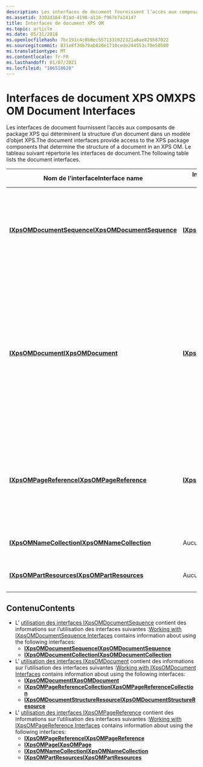 ```yaml
---
description: Les interfaces de document fournissent l’accès aux composants de package XPS qui déterminent la structure d’un document dans un modèle d’objet XPS.
ms.assetid: 3302d164-81ad-4198-a116-f967e7a14147
title: Interfaces de document XPS OM
ms.topic: article
ms.date: 05/31/2018
ms.openlocfilehash: 7bc191c4c0b8ec5571331022321a8ae829587022
ms.sourcegitcommit: 831e8f3db78ab820e1710cede244553c70e50500
ms.translationtype: MT
ms.contentlocale: fr-FR
ms.lasthandoff: 01/07/2021
ms.locfileid: "106518620"
---
```

# <a name="xps-om-document-interfaces"></a><span data-ttu-id="a25c1-103">Interfaces de document XPS OM</span><span class="sxs-lookup"><span data-stu-id="a25c1-103">XPS OM Document Interfaces</span></span>

<span data-ttu-id="a25c1-104">Les interfaces de document fournissent l’accès aux composants de package XPS qui déterminent la structure d’un document dans un modèle d’objet XPS.</span><span class="sxs-lookup"><span data-stu-id="a25c1-104">The document interfaces provide access to the XPS package components that determine the structure of a document in an XPS OM.</span></span> <span data-ttu-id="a25c1-105">Le tableau suivant répertorie les interfaces de document.</span><span class="sxs-lookup"><span data-stu-id="a25c1-105">The following table lists the document interfaces.</span></span>



| <span data-ttu-id="a25c1-106">Nom de l’interface</span><span class="sxs-lookup"><span data-stu-id="a25c1-106">Interface name</span></span>                                                      | <span data-ttu-id="a25c1-107">Interfaces enfants logiques</span><span class="sxs-lookup"><span data-stu-id="a25c1-107">Logical child interfaces</span></span>                                      | <span data-ttu-id="a25c1-108">Description</span><span class="sxs-lookup"><span data-stu-id="a25c1-108">Description</span></span>                                                                                                                                                                                                                                                                                                                                                                                                   |
|---------------------------------------------------------------------|---------------------------------------------------------------|---------------------------------------------------------------------------------------------------------------------------------------------------------------------------------------------------------------------------------------------------------------------------------------------------------------------------------------------------------------------------------------------------------------|
| [<span data-ttu-id="a25c1-109">**IXpsOMDocumentSequence**</span><span class="sxs-lookup"><span data-stu-id="a25c1-109">**IXpsOMDocumentSequence**</span></span>](/windows/desktop/api/xpsobjectmodel/nn-xpsobjectmodel-ixpsomdocumentsequence)<br/> | [<span data-ttu-id="a25c1-110">**IXpsOMDocument**</span><span class="sxs-lookup"><span data-stu-id="a25c1-110">**IXpsOMDocument**</span></span>](/windows/desktop/api/xpsobjectmodel/nn-xpsobjectmodel-ixpsomdocument)<br/>           | <span data-ttu-id="a25c1-111">Représente un ensemble de documents qui sont liés ensemble dans une liste ordonnée.</span><span class="sxs-lookup"><span data-stu-id="a25c1-111">Represents a set of documents that are bound together in an ordered list.</span></span><br/> <span data-ttu-id="a25c1-112">Les interfaces enfants sont collectées dans une interface [**IXpsOMDocumentCollection**](/windows/desktop/api/xpsobjectmodel/nn-xpsobjectmodel-ixpsomdocumentcollection) .</span><span class="sxs-lookup"><span data-stu-id="a25c1-112">Child interfaces are collected in an [**IXpsOMDocumentCollection**](/windows/desktop/api/xpsobjectmodel/nn-xpsobjectmodel-ixpsomdocumentcollection) interface.</span></span><br/>                                                                                                                                                                                                  |
| [<span data-ttu-id="a25c1-113">**IXpsOMDocument**</span><span class="sxs-lookup"><span data-stu-id="a25c1-113">**IXpsOMDocument**</span></span>](/windows/desktop/api/xpsobjectmodel/nn-xpsobjectmodel-ixpsomdocument)<br/>                 | [<span data-ttu-id="a25c1-114">**IXpsOMPageReference**</span><span class="sxs-lookup"><span data-stu-id="a25c1-114">**IXpsOMPageReference**</span></span>](/windows/desktop/api/xpsobjectmodel/nn-xpsobjectmodel-ixpsompagereference)<br/> | <span data-ttu-id="a25c1-115">Représente une seule partie FixedDocument et lie la collection de références de page des pages dans un document.</span><span class="sxs-lookup"><span data-stu-id="a25c1-115">Represents a single FixedDocument part and binds together the collection of page references of the pages in a document.</span></span><br/> <span data-ttu-id="a25c1-116">Les interfaces enfants sont collectées dans une interface [**IXpsOMPageReferenceCollection**](/windows/desktop/api/xpsobjectmodel/nn-xpsobjectmodel-ixpsompagereferencecollection) .</span><span class="sxs-lookup"><span data-stu-id="a25c1-116">Child interfaces are collected in an [**IXpsOMPageReferenceCollection**](/windows/desktop/api/xpsobjectmodel/nn-xpsobjectmodel-ixpsompagereferencecollection) interface.</span></span><br/> <span data-ttu-id="a25c1-117">La structure du document est exposée dans une interface [**IXpsOMDocumentStructureResource**](/windows/desktop/api/xpsobjectmodel/nn-xpsobjectmodel-ixpsomdocumentstructureresource) .</span><span class="sxs-lookup"><span data-stu-id="a25c1-117">The document structure is exposed in an [**IXpsOMDocumentStructureResource**](/windows/desktop/api/xpsobjectmodel/nn-xpsobjectmodel-ixpsomdocumentstructureresource) interface.</span></span><br/> |
| [<span data-ttu-id="a25c1-118">**IXpsOMPageReference**</span><span class="sxs-lookup"><span data-stu-id="a25c1-118">**IXpsOMPageReference**</span></span>](/windows/desktop/api/xpsobjectmodel/nn-xpsobjectmodel-ixpsompagereference)<br/>       | [<span data-ttu-id="a25c1-119">**IXpsOMPage**</span><span class="sxs-lookup"><span data-stu-id="a25c1-119">**IXpsOMPage**</span></span>](/windows/desktop/api/xpsobjectmodel/nn-xpsobjectmodel-ixpsompage)<br/>                   | <span data-ttu-id="a25c1-120">Version virtualisée légère d’une page dans le document.</span><span class="sxs-lookup"><span data-stu-id="a25c1-120">A light-weight virtualized version of a page in the document.</span></span> <span data-ttu-id="a25c1-121">Une référence de page décrit les caractéristiques principales de la page (telles que ses dimensions), mais n’inclut pas le contenu de la page.</span><span class="sxs-lookup"><span data-stu-id="a25c1-121">A page reference describes the core characteristics of the page (such as its dimensions) but does not include any of the page's content.</span></span><br/>                                                                                                                                                                                             |
| [<span data-ttu-id="a25c1-122">**IXpsOMNameCollection**</span><span class="sxs-lookup"><span data-stu-id="a25c1-122">**IXpsOMNameCollection**</span></span>](/windows/desktop/api/xpsobjectmodel/nn-xpsobjectmodel-ixpsomnamecollection)<br/>     | <span data-ttu-id="a25c1-123">Aucun</span><span class="sxs-lookup"><span data-stu-id="a25c1-123">None</span></span><br/>                                               | <span data-ttu-id="a25c1-124">Collection des objets de la page qui sont des cibles de lien hypertexte.</span><span class="sxs-lookup"><span data-stu-id="a25c1-124">A collection of the page's objects that are hyperlink targets.</span></span><br/>                                                                                                                                                                                                                                                                                                                                     |
| [<span data-ttu-id="a25c1-125">**IXpsOMPartResources**</span><span class="sxs-lookup"><span data-stu-id="a25c1-125">**IXpsOMPartResources**</span></span>](/windows/desktop/api/xpsobjectmodel/nn-xpsobjectmodel-ixpsompartresources)<br/>       | <span data-ttu-id="a25c1-126">Aucun</span><span class="sxs-lookup"><span data-stu-id="a25c1-126">None</span></span><br/>                                               | <span data-ttu-id="a25c1-127">Collection des ressources de composant associées à une page.</span><span class="sxs-lookup"><span data-stu-id="a25c1-127">A collection of the part resources that are associated with a page.</span></span><br/>                                                                                                                                                                                                                                                                                                                                |



 

## <a name="contents"></a><span data-ttu-id="a25c1-128">Contenu</span><span class="sxs-lookup"><span data-stu-id="a25c1-128">Contents</span></span>

-   <span data-ttu-id="a25c1-129">L' [utilisation des interfaces IXpsOMDocumentSequence](working-with-xpsomdocumentsequence-interfaces.md) contient des informations sur l’utilisation des interfaces suivantes :</span><span class="sxs-lookup"><span data-stu-id="a25c1-129">[Working with IXpsOMDocumentSequence Interfaces](working-with-xpsomdocumentsequence-interfaces.md) contains information about using the following interfaces:</span></span>
    -   [<span data-ttu-id="a25c1-130">**IXpsOMDocumentSequence**</span><span class="sxs-lookup"><span data-stu-id="a25c1-130">**IXpsOMDocumentSequence**</span></span>](/windows/desktop/api/xpsobjectmodel/nn-xpsobjectmodel-ixpsomdocumentsequence)
    -   [<span data-ttu-id="a25c1-131">**IXpsOMDocumentCollection**</span><span class="sxs-lookup"><span data-stu-id="a25c1-131">**IXpsOMDocumentCollection**</span></span>](/windows/desktop/api/xpsobjectmodel/nn-xpsobjectmodel-ixpsomdocumentcollection)
-   <span data-ttu-id="a25c1-132">L' [utilisation des interfaces IXpsOMDocument](working-with-xpsomdocument-interfaces.md) contient des informations sur l’utilisation des interfaces suivantes :</span><span class="sxs-lookup"><span data-stu-id="a25c1-132">[Working with IXpsOMDocument Interfaces](working-with-xpsomdocument-interfaces.md) contains information about using the following interfaces:</span></span>
    -   [<span data-ttu-id="a25c1-133">**IXpsOMDocument**</span><span class="sxs-lookup"><span data-stu-id="a25c1-133">**IXpsOMDocument**</span></span>](/windows/desktop/api/xpsobjectmodel/nn-xpsobjectmodel-ixpsomdocument)
    -   [<span data-ttu-id="a25c1-134">**IXpsOMPageReferenceCollection**</span><span class="sxs-lookup"><span data-stu-id="a25c1-134">**IXpsOMPageReferenceCollection**</span></span>](/windows/desktop/api/xpsobjectmodel/nn-xpsobjectmodel-ixpsompagereferencecollection)
    -   [<span data-ttu-id="a25c1-135">**IXpsOMDocumentStructureResource**</span><span class="sxs-lookup"><span data-stu-id="a25c1-135">**IXpsOMDocumentStructureResource**</span></span>](/windows/desktop/api/xpsobjectmodel/nn-xpsobjectmodel-ixpsomdocumentstructureresource)
-   <span data-ttu-id="a25c1-136">L' [utilisation des interfaces IXpsOMPageReference](working-with-xpsompagereference-interfaces.md) contient des informations sur l’utilisation des interfaces suivantes :</span><span class="sxs-lookup"><span data-stu-id="a25c1-136">[Working with IXpsOMPageReference Interfaces](working-with-xpsompagereference-interfaces.md) contains information about using the following interfaces:</span></span>
    -   [<span data-ttu-id="a25c1-137">**IXpsOMPageReference**</span><span class="sxs-lookup"><span data-stu-id="a25c1-137">**IXpsOMPageReference**</span></span>](/windows/desktop/api/xpsobjectmodel/nn-xpsobjectmodel-ixpsompagereference)
    -   [<span data-ttu-id="a25c1-138">**IXpsOMPage**</span><span class="sxs-lookup"><span data-stu-id="a25c1-138">**IXpsOMPage**</span></span>](/windows/desktop/api/xpsobjectmodel/nn-xpsobjectmodel-ixpsompage)
    -   [<span data-ttu-id="a25c1-139">**IXpsOMNameCollection**</span><span class="sxs-lookup"><span data-stu-id="a25c1-139">**IXpsOMNameCollection**</span></span>](/windows/desktop/api/xpsobjectmodel/nn-xpsobjectmodel-ixpsomnamecollection)
    -   [<span data-ttu-id="a25c1-140">**IXpsOMPartResources**</span><span class="sxs-lookup"><span data-stu-id="a25c1-140">**IXpsOMPartResources**</span></span>](/windows/desktop/api/xpsobjectmodel/nn-xpsobjectmodel-ixpsompartresources)

 

 




